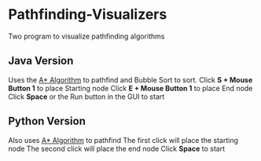 # Pathfinding-Visualizers

Two program to visualize pathfinding algorithms

## Java Version 
Uses the [A* Algorithm](https://en.wikipedia.org/wiki/A*_search_algorithm) to pathfind and Bubble Sort to sort. 
Click **S + Mouse Button 1** to place Starting node
Click **E + Mouse Button 1** to place End node
Click **Space** or the Run button in the GUI to start

## Python Version
Also uses [A* Algorithm](https://en.wikipedia.org/wiki/A*_search_algorithm) to pathfind
The first click will place the starting node
The second click will place the end node
Click **Space** to start

